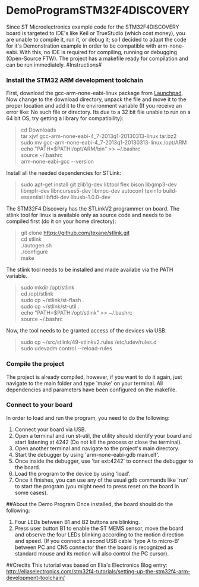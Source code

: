 DemoProgramSTM32F4DISCOVERY
===========================
Since ST Microelectronics example code for the STM32F4DISCOVERY board is targeted to IDE's like Keil or TrueStudio (which cost money), you are unable to compile it, run it, or debug it; so I decided to adapt the code for it's Demonstration example in order to be compatible with arm-none-eabi. With this, no IDE is required for compiling, running or debugging (Open-Source FTW).
The project has a makefile ready for compilation and can be run immediately.
#Instructions#
### Install the STM32 ARM development toolchain
First, download the gcc-arm-none-eabi-linux package from [Launchpad](https://launchpad.net/gcc-arm-embedded).
Now change to the download directory, unpack the file and move it to the proper location and add it to the environment variable (If you receive an error like: No such file or directory. Its due to a 32 bit file unable to run on a 64 bit OS, try getting a library for compatibility):

> cd Downloads   
tar xjvf gcc-arm-none-eabi-4_7-2013q1-20130313-linux.tar.bz2   
sudo mv gcc-arm-none-eabi-4_7-2013q1-20130313-linux /opt/ARM   
echo "PATH=$PATH:/opt/ARM/bin" >> ~/.bashrc   
source ~/.bashrc   
arm-none-eabi-gcc --version   

Install all the needed dependencies for STLink:

> sudo apt-get install git zlib1g-dev libtool flex 
bison libgmp3-dev libmpfr-dev libncurses5-dev libmpc-dev 
autoconf texinfo build-essential libftdi-dev libusb-1.0.0-dev

The STM32F4 Discovery has the STLinkV2 programmer on board. The stlink tool for linux is available only as source code and needs to be compiled first (do it on your home directory):

> git clone https://github.com/texane/stlink.git   
cd stlink   
./autogen.sh   
./configure   
make   

The stlink tool needs to be installed and made availabe via the PATH variable.

> sudo mkdir /opt/stlink   
cd /opt/stlink   
sudo cp ~/stlink/st-flash .   
sudo cp ~/stlink/st-util .   
echo "PATH=$PATH:/opt/stlink" >> ~/.bashrc   
source ~/.bashrc   

Now, the tool needs to be granted access of the devices via USB.

> sudo cp ~/src/stlink/49-stlinkv2.rules /etc/udev/rules.d   
sudo udevadm control --reload-rules   

### Compile the project
The project is already compiled, however, if you want to do it again, just navigate to the main folder and type 'make' on your terminal. All dependencies and parameters have been configured on the makefile.

### Connect to your board
In order to load and run the program, you need to do the following:   
1. Connect your board via USB.   
2. Open a terminal and run st-util, the utility should identify your board and start listening at 4242 (Do not kill the process or close the terminal).   
3. Open another terminal and navigate to the project's main directory.   
4. Start the debugger by using 'arm-none-eabi-gdb main.elf'.   
5. Once inside the debugger, use 'tar ext:4242' to connect the debugger to the board.   
6. Load the program to the device by using 'load'.   
7. Once it finishes, you can use any of the usual gdb commands like 'run' to start the program (you might need to press reset on the board in some cases).   

##About the Demo Program
Once installed, the board should do the following:
1. Four LEDs between B1 and B2 buttons are blinking.   
2. Press user button B1 to enable the ST MEMS sensor, move the board and observe the four LEDs blinking according to the motion direction and speed. (If you connect a
second USB cable ‘type A to micro-B’ between PC and CN5 connector then the board
is recognized as standard mouse and its motion will also control the PC cursor).   

##Credits
This tutorial was based on Elia's Electronics Blog entry: http://eliaselectronics.com/stm32f4-tutorials/setting-up-the-stm32f4-arm-development-toolchain/